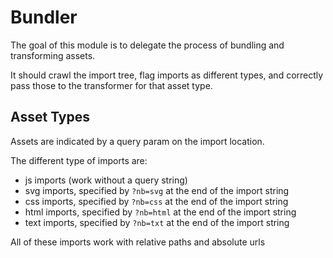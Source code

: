 # Bundler

The goal of this module is to delegate the process of bundling and transforming assets.

It should crawl the import tree, flag imports as different types, and correctly pass those
to the transformer for that asset type.

## Asset Types

Assets are indicated by a query param on the import location.

The different type of imports are:

- js imports (work without a query string)
- svg imports, specified by `?nb=svg` at the end of the import string
- css imports, specified by `?nb=css` at the end of the import string
- html imports, specified by `?nb=html` at the end of the import string
- text imports, specified by `?nb=txt` at the end of the import string

All of these imports work with relative paths and absolute urls

